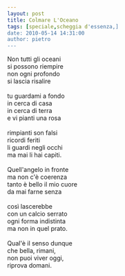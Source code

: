 ```yaml
---
layout: post
title: Colmare L'Oceano
tags: [speciale,scheggia d'essenza,]
date: 2010-05-14 14:31:00
author: pietro
---
```

Non tutti gli oceani<br/>si possono riempire<br/>non ogni profondo<br/>si lascia risalire<br/><br/>tu guardami a fondo<br/>in cerca di casa<br/>in cerca di terra<br/>e vi pianti una rosa<br/><br/>rimpianti son falsi<br/>ricordi feriti<br/>li guardi negli occhi<br/>ma mai li hai capiti.<br/><br/>Quell'angelo in fronte<br/>ma non c'è coerenza<br/>tanto è bello il mio cuore<br/>da mai farne senza<br/><br/>così lascerebbe<br/>con un calcio serrato<br/>ogni forma indistinta<br/>ma non in quel prato.<br/><br/>Qual'è il senso dunque<br/>che bella, rimani,<br/>non puoi viver oggi,<br/>riprova domani.
